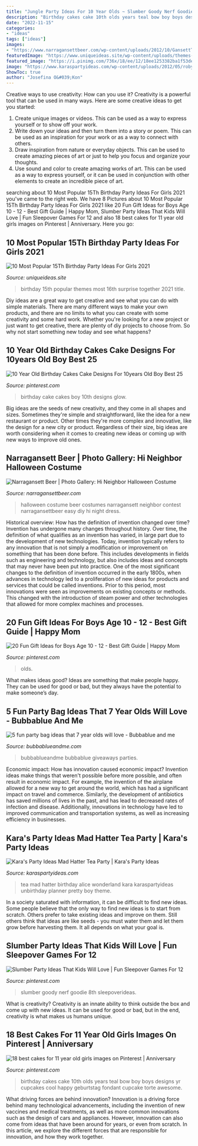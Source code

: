 ```yaml
---
title: "Jungle Party Ideas For 10 Year Olds ~ Slumber Goody Nerf Goodie 8th Sleepoverideas"
description: "Birthday cakes cake 10th olds years teal bow boy boys designs yr cupcakes cool happy geburtstag fondant cupcake torte awesome"
date: "2022-11-15"
categories:
- "ideas"
tags: ["ideas"]
images:
- "https://www.narragansettbeer.com/wp-content/uploads/2012/10/GansettTallGirls.jpg"
featuredImage: "https://www.uniqueideas.site/wp-content/uploads/themes-birthday-surprise-16th-birthday-party-ideas-girl-together-1.jpg"
featured_image: "https://i.pinimg.com/736x/18/ee/12/18ee1253382ba1f53de9bfc1ef69acdb--th-birthday-cakes-for-girls-birthday-party-for--year-old-girl.jpg"
image: "https://www.karaspartyideas.com/wp-content/uploads/2012/05/robynprestonphotography-2012-10_600x900.jpg"
ShowToc: true
author: "Josefina O&#039;Kon"
---
```



Creative ways to use creativity: How can you use it?
Creativity is a powerful tool that can be used in many ways. Here are some creative ideas to get you started: 
1. Create unique images or videos. This can be used as a way to express yourself or to show off your work.
2. Write down your ideas and then turn them into a story or poem. This can be used as an inspiration for your work or as a way to connect with others.
3. Draw inspiration from nature or everyday objects. This can be used to create amazing pieces of art or just to help you focus and organize your thoughts.
4. Use sound and color to create amazing works of art. This can be used as a way to express yourself, or it can be used in conjunction with other elements to create an incredible piece of art.

	

		
searching about 10 Most Popular 15Th Birthday Party Ideas For Girls 2021 you've came to the right web. We have 8 Pictures about 10 Most Popular 15Th Birthday Party Ideas For Girls 2021 like 20 Fun Gift Ideas for Boys Age 10 - 12 - Best Gift Guide | Happy Mom, Slumber Party Ideas That Kids Will Love | Fun Sleepover Games For 12 and also 18 best cakes for 11 year old girls images on Pinterest | Anniversary. Here you go:
		
    
## 10 Most Popular 15Th Birthday Party Ideas For Girls 2021

<img loading=lazy src="https://www.uniqueideas.site/wp-content/uploads/themes-birthday-surprise-16th-birthday-party-ideas-girl-together-1.jpg" onerror="this.onerror=null;this.src='https://tse1.mm.bing.net/th?id=OIP.Ba-1GhMHz3Xnv1R_NihgSQHaJ3&amp;pid=15.1';" alt="10 Most Popular 15Th Birthday Party Ideas For Girls 2021">

_Source: uniqueideas.site_

>birthday 15th popular themes most 16th surprise together 2021 title. 

	

Diy ideas are a great way to get creative and see what you can do with simple materials. There are many different ways to make your own products, and there are no limits to what you can create with some creativity and some hard work. Whether you're looking for a new project or just want to get creative, there are plenty of diy projects to choose from. So why not start something new today and see what happens?

    
## 10 Year Old Birthday Cakes Cake Designs For 10years Old Boy Best 25

<img loading=lazy src="https://i.pinimg.com/736x/fe/cd/a2/fecda267ca33578ab293f61e2711bb79.jpg" onerror="this.onerror=null;this.src='https://tse2.mm.bing.net/th?id=OIP.S9USc0K1N079IqmX08BocwHaLm&amp;pid=15.1';" alt="10 Year Old Birthday Cakes Cake Designs For 10years Old Boy Best 25">

_Source: pinterest.com_

>birthday cake cakes boy 10th designs glow. 

	

Big ideas are the seeds of new creativity, and they come in all shapes and sizes. Sometimes they're simple and straightforward, like the idea for a new restaurant or product. Other times they're more complex and innovative, like the design for a new city or product. Regardless of their size, big ideas are worth considering when it comes to creating new ideas or coming up with new ways to improve old ones.

    
## Narragansett Beer | Photo Gallery: Hi Neighbor Halloween Costume

<img loading=lazy src="https://www.narragansettbeer.com/wp-content/uploads/2012/10/GansettTallGirls.jpg" onerror="this.onerror=null;this.src='https://tse4.mm.bing.net/th?id=OIP.LCItRd4uH-6Fr1o9nvzr4AHaLH&amp;pid=15.1';" alt="Narragansett Beer | Photo Gallery: Hi Neighbor Halloween Costume">

_Source: narragansettbeer.com_

>halloween costume beer costumes narragansett neighbor contest narragansettbeer easy diy hi night dress. 

	

Historical overview: How has the definition of invention changed over time?
Invention has undergone many changes throughout history. Over time, the definition of what qualifies as an invention has varied, in large part due to the development of new technologies. Today, invention typically refers to any innovation that is not simply a modification or improvement on something that has been done before. This includes developments in fields such as engineering and technology, but also includes ideas and concepts that may never have been put into practice.
One of the most significant changes to the definition of invention occurred in the early 1800s, when advances in technology led to a proliferation of new ideas for products and services that could be called inventions. Prior to this period, most innovations were seen as improvements on existing concepts or methods. This changed with the introduction of steam power and other technologies that allowed for more complex machines and processes.

    
## 20 Fun Gift Ideas For Boys Age 10 - 12 - Best Gift Guide | Happy Mom

<img loading=lazy src="https://i.pinimg.com/736x/e2/27/ab/e227abf257ba3bdc1cf7df9c22d4825c.jpg" onerror="this.onerror=null;this.src='https://tse3.mm.bing.net/th?id=OIP.hAIn1uj29wr_LZUzPxyuVQHaLH&amp;pid=15.1';" alt="20 Fun Gift Ideas for Boys Age 10 - 12 - Best Gift Guide | Happy Mom">

_Source: pinterest.com_

>olds. 

	

What makes ideas good?
Ideas are something that make people happy. They can be used for good or bad, but they always have the potential to make someone’s day.

    
## 5 Fun Party Bag Ideas That 7 Year Olds Will Love - Bubbablue And Me

<img loading=lazy src="https://bubbablueandme.com/wp-content/uploads/2016/01/5-non-boring-party-bag-ideas-for-kids-Bubbablue-and-me.jpg" onerror="this.onerror=null;this.src='https://tse4.mm.bing.net/th?id=OIP.gkiNpsQM48hHWf9NdWsl7wHaKo&amp;pid=15.1';" alt="5 fun party bag ideas that 7 year olds will love - Bubbablue and me">

_Source: bubbablueandme.com_

>bubbablueandme bubbablue giveaways parties. 

	

Economic impact: How has innovation caused economic impact?
Invention ideas make things that weren't possible before more possible, and often result in economic impact. For example, the invention of the airplane allowed for a new way to get around the world, which has had a significant impact on travel and commerce. Similarly, the development of antibiotics has saved millions of lives in the past, and has lead to decreased rates of infection and disease. Additionally, innovations in technology have led to improved communication and transportation systems, as well as increasing efficiency in businesses.

    
## Kara&#039;s Party Ideas Mad Hatter Tea Party | Kara&#039;s Party Ideas

<img loading=lazy src="https://www.karaspartyideas.com/wp-content/uploads/2012/05/robynprestonphotography-2012-10_600x900.jpg" onerror="this.onerror=null;this.src='https://tse3.mm.bing.net/th?id=OIP.YVkxDfpzIkSvkx74gxR87gHaLH&amp;pid=15.1';" alt="Kara&#039;s Party Ideas Mad Hatter Tea Party | Kara&#039;s Party Ideas">

_Source: karaspartyideas.com_

>tea mad hatter birthday alice wonderland kara karaspartyideas unbirthday planner pretty boy theme. 

	

In a society saturated with information, it can be difficult to find new ideas. Some people believe that the only way to find new ideas is to start from scratch. Others prefer to take existing ideas and improve on them. Still others think that ideas are like seeds - you must water them and let them grow before harvesting them. It all depends on what your goal is.

    
## Slumber Party Ideas That Kids Will Love | Fun Sleepover Games For 12

<img loading=lazy src="https://i.pinimg.com/736x/5a/51/61/5a51619054bc64893b53f30663e66b4c.jpg" onerror="this.onerror=null;this.src='https://tse4.mm.bing.net/th?id=OIP.0peR9g__PA9jU1w4WHFFSAHaJ6&amp;pid=15.1';" alt="Slumber Party Ideas That Kids Will Love | Fun Sleepover Games For 12">

_Source: pinterest.com_

>slumber goody nerf goodie 8th sleepoverideas. 

	

What is creativity?
Creativity is an innate ability to think outside the box and come up with new ideas. It can be used for good or bad, but in the end, creativity is what makes us humans unique.

    
## 18 Best Cakes For 11 Year Old Girls Images On Pinterest | Anniversary

<img loading=lazy src="https://i.pinimg.com/736x/18/ee/12/18ee1253382ba1f53de9bfc1ef69acdb--th-birthday-cakes-for-girls-birthday-party-for--year-old-girl.jpg" onerror="this.onerror=null;this.src='https://tse3.mm.bing.net/th?id=OIP.SCOXsKA4jM_Sm3WpFwHIJgHaJ3&amp;pid=15.1';" alt="18 best cakes for 11 year old girls images on Pinterest | Anniversary">

_Source: pinterest.com_

>birthday cakes cake 10th olds years teal bow boy boys designs yr cupcakes cool happy geburtstag fondant cupcake torte awesome. 

	

What driving forces are behind innovation?
Innovation is a driving force behind many technological advancements, including the invention of new vaccines and medical treatments, as well as more common innovations such as the design of cars and appliances. However, innovation can also come from ideas that have been around for years, or even from scratch. In this article, we explore the different forces that are responsible for innovation, and how they work together.

